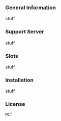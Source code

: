 ### General Information
stuff


### Support Server
stuff


### Slots
stuff


### Installation
stuff


### License
```sh
MIT
```
